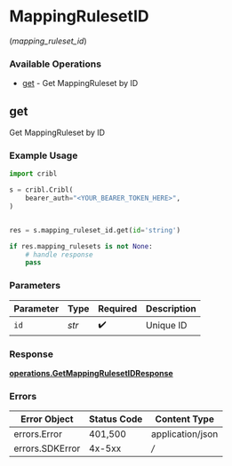 # MappingRulesetID
(*mapping_ruleset_id*)

### Available Operations

* [get](#get) - Get MappingRuleset by ID

## get

Get MappingRuleset by ID

### Example Usage

```python
import cribl

s = cribl.Cribl(
    bearer_auth="<YOUR_BEARER_TOKEN_HERE>",
)


res = s.mapping_ruleset_id.get(id='string')

if res.mapping_rulesets is not None:
    # handle response
    pass
```

### Parameters

| Parameter          | Type               | Required           | Description        |
| ------------------ | ------------------ | ------------------ | ------------------ |
| `id`               | *str*              | :heavy_check_mark: | Unique ID          |


### Response

**[operations.GetMappingRulesetIDResponse](../../models/operations/getmappingrulesetidresponse.md)**
### Errors

| Error Object     | Status Code      | Content Type     |
| ---------------- | ---------------- | ---------------- |
| errors.Error     | 401,500          | application/json |
| errors.SDKError  | 4x-5xx           | */*              |
